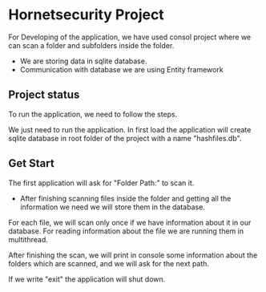 # Hornetsecurity Project

For Developing of the application, we have used consol project where we can scan a folder and subfolders inside the folder. 

- We are storing data in sqlite database. 
- Communication with database we are using Entity framework 

## Project status 

To run the application, we need to follow the steps.  

We just need to run the application. In first load the application will create sqlite database in root folder of the project with a name "hashfiles.db". 

## Get Start

The first application will ask for "Folder Path:" to scan it. 
- After finishing scanning files inside the folder and getting all the information we need we will store them in the database. 

For each file, we will scan only once if we have information about it in our database. 
For reading information about the file we are running them in multithread.

After finishing the scan, we will print in console some information about the folders which are scanned, and we will ask for the next path. 

If we write "exit" the application will shut down. 
